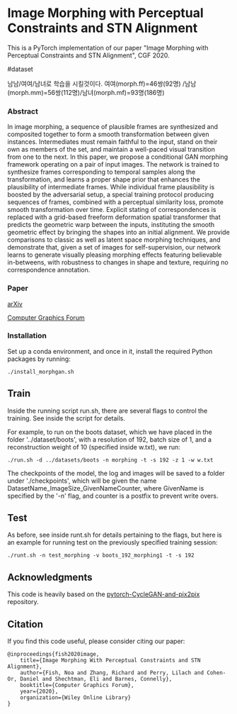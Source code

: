 

# Image Morphing with Perceptual Constraints and STN Alignment

This is a PyTorch implementation of our paper "Image Morphing with Perceptual Constraints and STN Alignment", CGF 2020.

#dataset

남남/여여/남녀로 학습을 시킬것이다. 여여(morph.ff)=46쌍(92명) /남남(morph.mm)=56쌍(112명)/남녀(morph.mf)=93명(186명)

### Abstract

In image morphing, a sequence of plausible frames are synthesized and composited together to form a smooth transformation between given instances. Intermediates must remain faithful to the input, stand on their own as members of the set, and maintain a well-paced visual transition from one to the next. In this paper, we propose a conditional GAN morphing framework operating on a pair of input images. The network is trained to synthesize frames corresponding to temporal samples along the transformation, and learns a proper shape prior that enhances the plausibility of intermediate frames. While individual frame plausibility is boosted by the adversarial setup, a special training protocol producing sequences of frames, combined with a perceptual similarity loss, promote smooth transformation over time. Explicit stating of correspondences is replaced with a grid-based freeform deformation spatial transformer that predicts the geometric warp between the inputs, instituting the smooth geometric effect by bringing the shapes into an initial alignment. We provide comparisons to classic as well as latent space morphing techniques, and demonstrate that, given a set of images for self-supervision, our network learns to generate visually pleasing morphing effects featuring believable in-betweens, with robustness to changes in shape and texture, requiring no correspondence annotation.


### Paper

[arXiv](https://arxiv.org/abs/2004.14071)

[Computer Graphics Forum](https://onlinelibrary.wiley.com/doi/abs/10.1111/cgf.14027)


### Installation

Set up a conda environment, and once in it, install the required Python packages by running:

```
./install_morphgan.sh
```

## Train

Inside the running script run.sh, there are several flags to control the training. See inside the script for details.

For example, to run on the boots dataset, which we have placed in the folder '../dataset/boots', with a resolution of 192, batch size of 1, and a reconstruction weight of 10 (specified inside w.txt), we run:

```
./run.sh -d ../datasets/boots -n morphing -t -s 192 -z 1 -w w.txt
```

The checkpoints of the model, the log and images will be saved to a folder under './checkpoints', which will be given the name DatasetName_ImageSize_GivenNameCounter, where GivenName is specified by the '-n' flag, and counter is a postfix to prevent write overs.

## Test

As before, see inside runt.sh for details pertaining to the flags, but here is an example for running test on the previously specified training session:

```
./runt.sh -n test_morphing -v boots_192_morphing1 -t -s 192
```


## Acknowledgments

This code is heavily based on the [pytorch-CycleGAN-and-pix2pix](https://github.com/junyanz/pytorch-CycleGAN-and-pix2pix) repository.

## Citation

If you find this code useful, please consider citing our paper:

```
@inproceedings{fish2020image,
	title={Image Morphing With Perceptual Constraints and STN Alignment},
	author={Fish, Noa and Zhang, Richard and Perry, Lilach and Cohen-Or, Daniel and Shechtman, Eli and Barnes, Connelly},
	booktitle={Computer Graphics Forum},
	year={2020},
	organization={Wiley Online Library}
}
```
